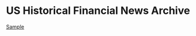 # US Historical Financial News Archive
 
[Sample](../sample/us_equities_news.txt)
 
<!-- MARKDOWN-AUTO-DOCS:START (CODE:src=../../../ekorpkit/resources/corpora/us_equities_news.yaml) --> 
<!-- MARKDOWN-AUTO-DOCS:END -->
